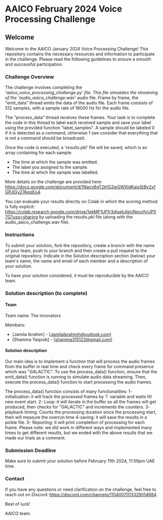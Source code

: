 # AAICO February 2024 Voice Processing Challenge

## Welcome

Welcome to the AAICO January 2024 Voice Processing Challenge! This repository contains the necessary resources and information to participate in the challenge. Please read the following guidelines to ensure a smooth and successful participation.

### Challenge Overview

The challenge involves completing the '*aaico_voice_processing_challenge.py' file. This file simulates the streaming of the 'audio_aaico_challenge.wav*' audio file. Frame by frame, the "emit_data" thread emits the data of the audio file. Each frame consists of 512 samples, with a sample rate of 16000 Hz for the audio file.

The "process_data" thread receives these frames. Your task is to complete the code in this thread to label each received sample and save your label using the provided function "label_samples". A sample should be labeled 0 if it is detected as a command, otherwise 1 (we consider that everything that is not a command should be broadcast).

Once the code is executed, a '*results.pkl*' file will be saved, which is an array containing for each sample:

- The time at which the sample was emitted.
- The label you assigned to the sample.
- The time at which the sample was labelled.

More details on the challenge are provided here: https://docs.google.com/document/d/1Nacv8gT2kfG2wGWXIdKaisStBy2xfGPJIGy27AqqEo4.

You can evaluate your results directly on Colab in which the scoring method is fully explicit: https://colab.research.google.com/drive/1ekMF1UFfr3djseliJleUNpvzfyIJP57G?usp=sharing by uploading the results.pkl file (along with the audio_aaico_challenge.wav file).

### Instructions

To submit your solution, fork the repository, create a branch with the name of your team, push to your branch and then create a pull request to the original repository. Indicate in the Solution description section (below) your team's name, the name and email of each member and a description of your solution.

To have your solution considered, it must be reproducible by the AAICO team.

### Solution description (to complete)

#### Team

Team name: The innovators 

Members:

- [Jamila Ibrahim] - [Jamilaibrahimh@outlook.com]
- [Shamma Yaqoob] -  [shamma315123@gmail.com]


#### Solution description

Our main idea is to implement a function that will process the audio frames from the buffer in real time and check every frame for command presence which was "GALACTIC".
To use the process_data() function, ensure that the emit_data() function is running to simulate audio data streaming. Then, execute the process_data() function to start processing the audio frames.
 

The process_data() function consists of many functionalities:
1- initialization: it will track the processed frames by 'i' variable and waits till new event start.
2-  Loop: it will iterate in the buffer so all the frames will get produced, then checks for "GALACTIC" and increments the counters.
3- playback timing: Counts the processing duration since the processing start, then will measure the overrun time
4-saving: it will save the results in a pickle file.
5- Reporting: it will print  completion of processing for each frame.
Please note: we did work in different ways and implemented many times to get different results, but we ended with the above results that we made our trials as a comment. 


### Submission Deadline

Make sure to submit your solution before February 11th 2024, 11:59pm UAE time.

### Contact

If you have any questions or need clarification on the challenge, feel free to reach out on Discord: https://discord.com/channels/1104007013329014884.

Best of luck!

AAICO team.